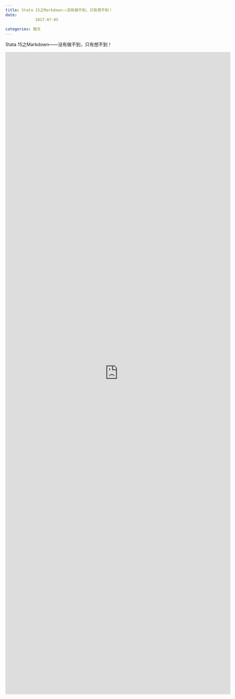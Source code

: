 ```yaml
---
title: Stata 15之Markdown——没有做不到，只有想不到！
date: 
             2017-07-05
            
categories: 推文
---
```

Stata 15之Markdown——没有做不到，只有想不到！<!--more-->
<iframe src="http://202.114.234.173:8669/appbbs/Stata_Article/@Stata 15之Markdown——没有做不到，只有想不到！.htm" width="700px" height="2000px" scrolling="auto" frameborder=0 ></iframe>